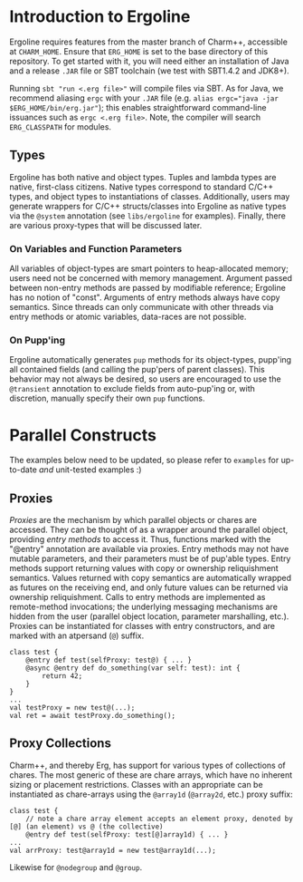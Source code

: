 # Introduction to Ergoline
Ergoline requires features from the master branch of Charm++, accessible at `CHARM_HOME`. Ensure that `ERG_HOME` is set to the base directory of this repository. To get started with it, you will need either an installation of Java and a release `.JAR` file or SBT toolchain (we test with SBT1.4.2 and JDK8+). 

Running `sbt "run <.erg file>"` will compile files via SBT. As for Java, we recommend aliasing `ergc` with your `.JAR` file (e.g. `alias ergc="java -jar $ERG_HOME/bin/erg.jar"`); this enables straightforward command-line issuances such as `ergc <.erg file>`. Note, the compiler will search `ERG_CLASSPATH` for modules.

## Types
Ergoline has both native and object types. Tuples and lambda types are native, first-class citizens. Native types correspond to standard C/C++ types, and object types to instantiations of classes. Additionally, users may generate wrappers for C/C++ structs/classes into Ergoline as native types via the `@system` annotation (see `libs/ergoline` for examples). Finally, there are various proxy-types that will be discussed later.

### On Variables and Function Parameters
All variables of object-types are smart pointers to heap-allocated memory; users need not be concerned with memory management. Argument passed between non-entry methods are passed by modifiable reference; Ergoline has no notion of "const". Arguments of entry methods always have copy semantics. Since threads can only communicate with other threads via entry methods or atomic variables, data-races are not possible.

### On Pupp'ing
Ergoline automatically generates `pup` methods for its object-types, pupp'ing all contained fields (and calling the pup'pers of parent classes). This behavior may not always be desired, so users are encouraged to use the `@transient` annotation to exclude fields from auto-pup'ing or, with discretion, manually specify their own `pup` functions.

# Parallel Constructs
The examples below need to be updated, so please refer to `examples` for up-to-date _and_ unit-tested examples :)

## Proxies
_Proxies_ are the mechanism by which parallel objects or chares are accessed. They can be thought of as a wrapper around the parallel object, providing _entry methods_ to access it. Thus, functions marked with the "@entry" annotation are available via proxies. Entry methods may not have mutable parameters, and their parameters must be of pup'able types. Entry methods support returning values with copy or ownership reliquishment semantics. Values returned with copy semantics are automatically wrapped as futures on the receiving end, and only future values can be returned via ownership reliquishment. Calls to entry methods are implemented as remote-method invocations; the underlying messaging mechanisms are hidden from the user (parallel object location, parameter marshalling, etc.). Proxies can be instantiated for classes with entry constructors, and are marked with an atpersand (`@`) suffix.

    class test {
        @entry def test(selfProxy: test@) { ... }
        @async @entry def do_something(var self: test): int {
            return 42;
        }
    }
    ...
    val testProxy = new test@(...);
    val ret = await testProxy.do_something();

## Proxy Collections
Charm++, and thereby Erg, has support for various types of collections of chares. The most generic of these are chare arrays, which have no inherent sizing or placement restrictions. Classes with an appropriate can be instantiated as chare-arrays using the `@array1d` (`@array2d`, etc.) proxy suffix:

    class test {
        // note a chare array element accepts an element proxy, denoted by [@] (an element) vs @ (the collective)
        @entry def test(selfProxy: test[@]array1d) { ... }  
    ...
    val arrProxy: test@array1d = new test@array1d(...);

Likewise for `@nodegroup` and `@group`.
